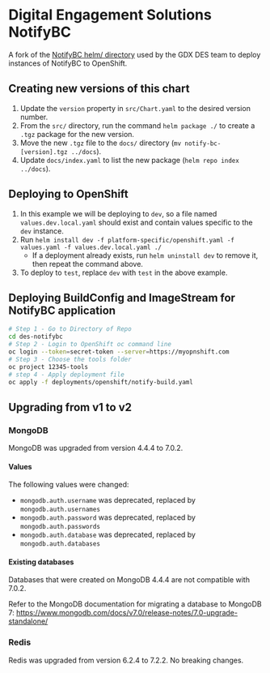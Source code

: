 # Digital Engagement Solutions NotifyBC
A fork of the [NotifyBC helm/ directory](https://github.com/bcgov/NotifyBC/tree/main/helm) used by the GDX DES team to deploy instances of NotifyBC to OpenShift.

## Creating new versions of this chart
1. Update the `version` property in `src/Chart.yaml` to the desired version number.
2. From the `src/` directory, run the command `helm package ./` to create a `.tgz` package for the new version.
3. Move the new `.tgz` file to the `docs/` directory (`mv notify-bc-[version].tgz ../docs`).
4. Update `docs/index.yaml` to list the new package (`helm repo index ../docs`).

## Deploying to OpenShift
1. In this example we will be deploying to `dev`, so a file named `values.dev.local.yaml` should exist and contain values specific to the `dev` instance.
1. Run `helm install dev -f platform-specific/openshift.yaml -f values.yaml -f values.dev.local.yaml ./`
    - If a deployment already exists, run `helm uninstall dev` to remove it, then repeat the command above.
1. To deploy to `test`, replace `dev` with `test` in the above example.

## Deploying BuildConfig and ImageStream for NotifyBC application
```bash
# Step 1 - Go to Directory of Repo
cd des-notifybc
# Step 2 - Login to OpenShift oc command line
oc login --token=secret-token --server=https://myopnshift.com
# Step 3 - Choose the tools folder
oc project 12345-tools
# step 4 - Apply deployment file
oc apply -f deployments/openshift/notify-build.yaml
```

## Upgrading from v1 to v2

### MongoDB
MongoDB was upgraded from version 4.4.4 to 7.0.2.

#### Values
The following values were changed:
- `mongodb.auth.username` was deprecated, replaced by `mongodb.auth.usernames`
- `mongodb.auth.password` was deprecated, replaced by `mongodb.auth.passwords`
- `mongodb.auth.database` was deprecated, replaced by `mongodb.auth.databases`

#### Existing databases
Databases that were created on MongoDB 4.4.4 are not compatible with 7.0.2.

Refer to the MongoDB documentation for migrating a database to MongoDB 7: https://www.mongodb.com/docs/v7.0/release-notes/7.0-upgrade-standalone/

### Redis
Redis was upgraded from version 6.2.4 to 7.2.2. No breaking changes.

